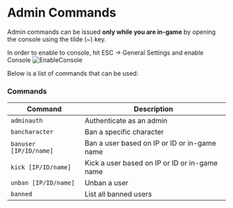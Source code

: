 # Admin Commands

Admin commands can be issued **only while you are in-game** by opening the console using the tilde (~) key.

In order to enable to console, hit ESC -> General Settings and enable Console
![EnableConsole](../Images/vrisingconsole.png)

Below is a list of commands that can be used:

### Commands

| **Command** | **Description**                                 |
|-----------------|---------------------------------------------------------|
| `adminauth`       | Authenticate as an admin                                |
| `bancharacter`    | Ban a specific character                                |
| `banuser [IP/ID/name]`  | Ban a user based on IP or ID or in-game name      |
| `kick [IP/ID/name]`     | Kick a user based on IP or ID or in-game name     |
| `unban [IP/ID/name]`    | Unban a user                                      |
| `banned`         | List all banned users                                    |

